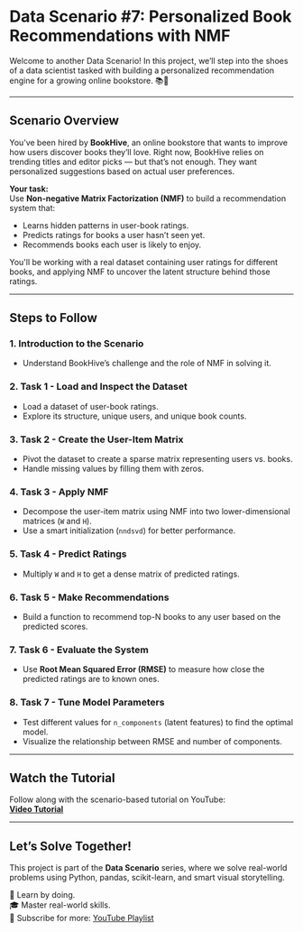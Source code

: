 # **Data Scenario #7: Personalized Book Recommendations with NMF**

Welcome to another Data Scenario! In this project, we’ll step into the shoes of a data scientist tasked with building a personalized recommendation engine for a growing online bookstore. 📚🎯

---

## **Scenario Overview**

You’ve been hired by **BookHive**, an online bookstore that wants to improve how users discover books they’ll love. Right now, BookHive relies on trending titles and editor picks — but that’s not enough. They want personalized suggestions based on actual user preferences.

**Your task:**  
Use **Non-negative Matrix Factorization (NMF)** to build a recommendation system that:
- Learns hidden patterns in user-book ratings.
- Predicts ratings for books a user hasn’t seen yet.
- Recommends books each user is likely to enjoy.

You'll be working with a real dataset containing user ratings for different books, and applying NMF to uncover the latent structure behind those ratings.

---

## **Steps to Follow**

### **1. Introduction to the Scenario**
- Understand BookHive’s challenge and the role of NMF in solving it.

### **2. Task 1 - Load and Inspect the Dataset**
- Load a dataset of user-book ratings.
- Explore its structure, unique users, and unique book counts.

### **3. Task 2 - Create the User-Item Matrix**
- Pivot the dataset to create a sparse matrix representing users vs. books.
- Handle missing values by filling them with zeros.

### **4. Task 3 - Apply NMF**
- Decompose the user-item matrix using NMF into two lower-dimensional matrices (`W` and `H`).
- Use a smart initialization (`nndsvd`) for better performance.

### **5. Task 4 - Predict Ratings**
- Multiply `W` and `H` to get a dense matrix of predicted ratings.

### **6. Task 5 - Make Recommendations**
- Build a function to recommend top-N books to any user based on the predicted scores.

### **7. Task 6 - Evaluate the System**
- Use **Root Mean Squared Error (RMSE)** to measure how close the predicted ratings are to known ones.

### **8. Task 7 - Tune Model Parameters**
- Test different values for `n_components` (latent features) to find the optimal model.
- Visualize the relationship between RMSE and number of components.

---

## **Watch the Tutorial**

Follow along with the scenario-based tutorial on YouTube:  
**[Video Tutorial](https://youtu.be/Xf3_WIcsvM0)**

---

## **Let’s Solve Together!**

This project is part of the **Data Scenario** series, where we solve real-world problems using Python, pandas, scikit-learn, and smart visual storytelling.

🚀 Learn by doing.  
🎓 Master real-world skills.  
📌 Subscribe for more: [YouTube Playlist](https://www.youtube.com/playlist?list=PLgYONms4SxY3lkSrcN3Q9YoVCyLXuHkrT)
